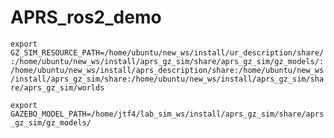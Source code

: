 # APRS_ros2_demo

`export GZ_SIM_RESOURCE_PATH=/home/ubuntu/new_ws/install/ur_description/share/:/home/ubuntu/new_ws/install/aprs_gz_sim/share/aprs_gz_sim/gz_models/:/home/ubuntu/new_ws/install/aprs_description/share:/home/ubuntu/new_ws/install/aprs_gz_sim/share:/home/ubuntu/new_ws/install/aprs_gz_sim/share/aprs_gz_sim/worlds`

`export GAZEBO_MODEL_PATH=/home/jtf4/lab_sim_ws/install/aprs_gz_sim/share/aprs_gz_sim/gz_models/`
